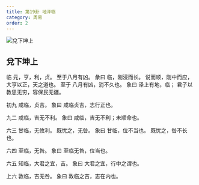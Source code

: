 ```yaml
---
title: 第19卦 地泽临
category: 周易
order: 2
---
```


![兌下坤上](https://upload.wikimedia.org/wikipedia/commons/a/a9/Yijing19.jpg)

## 兌下坤上

临 元，亨，利，贞。 至于八月有凶。
彖曰 临，刚浸而长。 说而顺，刚中而应，大亨以正，天之道也。 至于 八月有凶，消不久也。
象曰 泽上有地，临； 君子以教思无穷，容保民无疆。

初九 咸临，贞吉。
象曰 咸临贞吉，志行正也。

九二 咸临，吉无不利。
象曰 咸临，吉无不利；未顺命也。

六三 甘临，无攸利。 既忧之，无咎。
象曰 甘临，位不当也。 既忧之，咎不长也。

六四 至临，无咎。
象曰 至临无咎，位当也。

六五 知临，大君之宜，吉。
象曰 大君之宜，行中之谓也。

上六 敦临，吉无咎。
象曰 敦临之吉，志在内也。